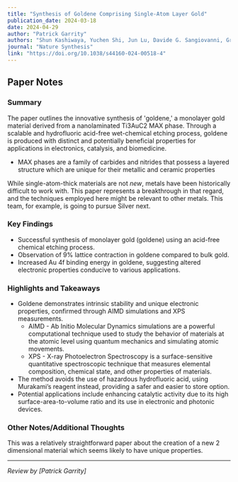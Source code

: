 ```yaml
---
title: "Synthesis of Goldene Comprising Single-Atom Layer Gold"
publication_date: 2024-03-18
date: 2024-04-29
author: "Patrick Garrity"
authors: "Shun Kashiwaya, Yuchen Shi, Jun Lu, Davide G. Sangiovanni, Grzegorz Greczynski, Martin Magnuson, Mike Andersson, Johanna Rosen, Lars Hultman"
journal: "Nature Synthesis"
link: "https://doi.org/10.1038/s44160-024-00518-4"
---
```

## Paper Notes

### Summary

The paper outlines the innovative synthesis of 'goldene,' a monolayer gold 
material derived from a nanolaminated Ti3AuC2 MAX phase. Through a scalable and 
hydrofluoric acid-free wet-chemical etching process, goldene is produced with 
distinct and potentially beneficial properties for applications in electronics, 
catalysis, and biomedicine.

- MAX phases are a family of carbides and nitrides that possess a layered 
  structure which are unique for their metallic and ceramic properties

While single-atom-thick materials are not _new_, metals have been historically
difficult to work with. This paper represents a breakthrough in that regard, and
the techniques employed here might be relevant to other metals. This team, for
example, is going to pursue Silver next.

### Key Findings

- Successful synthesis of monolayer gold (goldene) using an acid-free chemical 
  etching process.
- Observation of 9% lattice contraction in goldene compared to bulk gold.
- Increased Au 4f binding energy in goldene, suggesting altered electronic 
  properties conducive to various applications.

### Highlights and Takeaways

- Goldene demonstrates intrinsic stability and unique electronic properties, 
  confirmed through AIMD simulations and XPS measurements.
  - AIMD - Ab Initio Molecular Dynamics simulations are a powerful computational 
    technique used to study the behavior of materials at the atomic level using 
    quantum mechanics and simulating atomic movements.
  - XPS - X-ray Photoelectron Spectroscopy is a surface-sensitive quantitative 
    spectroscopic technique that measures elemental composition, chemical state, 
    and other properties of materials.
- The method avoids the use of hazardous hydrofluoric acid, using Murakami’s 
  reagent instead, providing a safer and easier to store option.
- Potential applications include enhancing catalytic activity due to its high 
  surface-area-to-volume ratio and its use in electronic and photonic devices.

### Other Notes/Additional Thoughts 

This was a relatively straightforward paper about the creation of a new 2 
dimensional material which seems likely to have unique properties.

---

*Review by [Patrick Garrity]*
